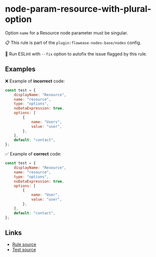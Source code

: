 [//]: # "File generated from a template. Do not edit this file directly."

# node-param-resource-with-plural-option

Option `name` for a Resource node parameter must be singular.

📋 This rule is part of the `plugin:flowease-nodes-base/nodes` config.

🔧 Run ESLint with `--fix` option to autofix the issue flagged by this rule.

## Examples

❌ Example of **incorrect** code:

```js
const test = {
	displayName: "Resource",
	name: "resource",
	type: "options",
	noDataExpression: true,
	options: [
		{
			name: "Users",
			value: "user",
		},
	],
	default: "contact",
};
```

✅ Example of **correct** code:

```js
const test = {
	displayName: "Resource",
	name: "resource",
	type: "options",
	noDataExpression: true,
	options: [
		{
			name: "User",
			value: "user",
		},
	],
	default: "contact",
};
```

## Links

- [Rule source](../../lib/rules/node-param-resource-with-plural-option.ts)
- [Test source](../../tests/node-param-resource-with-plural-option.test.ts)
